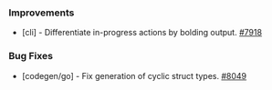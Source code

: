 ### Improvements

- [cli] - Differentiate in-progress actions by bolding output.
  [#7918](https://github.com/pulumi/pulumi/pull/7918)

### Bug Fixes

- [codegen/go] - Fix generation of cyclic struct types.
  [#8049](https://github.com/pulumi/pulumi/pull/8049)
